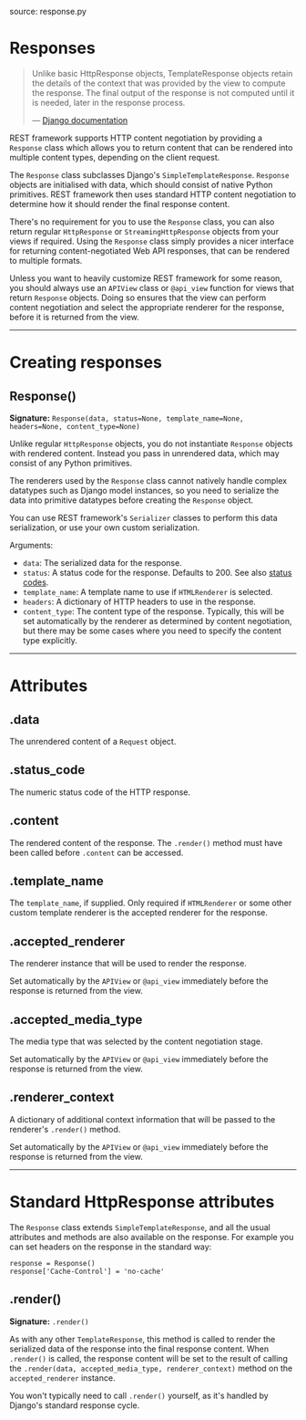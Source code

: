 source: response.py

# Responses

> Unlike basic HttpResponse objects, TemplateResponse objects retain the details of the context that was provided by the view to compute the response.  The final output of the response is not computed until it is needed, later in the response process.
>
> &mdash; [Django documentation][cite]

REST framework supports HTTP content negotiation by providing a `Response` class which allows you to return content that can be rendered into multiple content types, depending on the client request.

The `Response` class subclasses Django's `SimpleTemplateResponse`.  `Response` objects are initialised with data, which should consist of native Python primitives.  REST framework then uses standard HTTP content negotiation to determine how it should render the final response content.

There's no requirement for you to use the `Response` class, you can also return regular `HttpResponse` or `StreamingHttpResponse` objects from your views if required.  Using the `Response` class simply provides a nicer interface for returning content-negotiated Web API responses, that can be rendered to multiple formats.

Unless you want to heavily customize REST framework for some reason, you should always use an `APIView` class or `@api_view` function for views that return `Response` objects.  Doing so ensures that the view can perform content negotiation and select the appropriate renderer for the response, before it is returned from the view.

---

# Creating responses

## Response()

**Signature:** `Response(data, status=None, template_name=None, headers=None, content_type=None)`

Unlike regular `HttpResponse` objects, you do not instantiate `Response` objects with rendered content.  Instead you pass in unrendered data, which may consist of any Python primitives.

The renderers used by the `Response` class cannot natively handle complex datatypes such as Django model instances, so you need to serialize the data into primitive datatypes before creating the `Response` object.

You can use REST framework's `Serializer` classes to perform this data serialization, or use your own custom serialization.

Arguments:

* `data`: The serialized data for the response.
* `status`: A status code for the response.  Defaults to 200.  See also [status codes][statuscodes].
* `template_name`: A template name to use if `HTMLRenderer` is selected.
* `headers`: A dictionary of HTTP headers to use in the response.
* `content_type`: The content type of the response.  Typically, this will be set automatically by the renderer as determined by content negotiation, but there may be some cases where you need to specify the content type explicitly.

---

# Attributes

## .data

The unrendered content of a `Request` object.

## .status_code

The numeric status code of the HTTP response.

## .content

The rendered content of the response.  The `.render()` method must have been called before `.content` can be accessed.

## .template_name

The `template_name`, if supplied.  Only required if `HTMLRenderer` or some other custom template renderer is the accepted renderer for the response.

## .accepted_renderer

The renderer instance that will be used to render the response.

Set automatically by the `APIView` or `@api_view` immediately before the response is returned from the view.

## .accepted_media_type

The media type that was selected by the content negotiation stage.

Set automatically by the `APIView` or `@api_view` immediately before the response is returned from the view.

## .renderer_context

A dictionary of additional context information that will be passed to the renderer's `.render()` method.

Set automatically by the `APIView` or `@api_view` immediately before the response is returned from the view.

---

# Standard HttpResponse attributes

The `Response` class extends `SimpleTemplateResponse`, and all the usual attributes and methods are also available on the response.  For example you can set headers on the response in the standard way:

    response = Response()
    response['Cache-Control'] = 'no-cache'

## .render()

**Signature:** `.render()`

As with any other `TemplateResponse`, this method is called to render the serialized data of the response into the final response content.  When `.render()` is called, the response content will be set to the result of calling the `.render(data, accepted_media_type, renderer_context)` method on the `accepted_renderer` instance.

You won't typically need to call `.render()` yourself, as it's handled by Django's standard response cycle.

[cite]: https://docs.djangoproject.com/en/dev/ref/template-response/
[statuscodes]: status-codes.md

